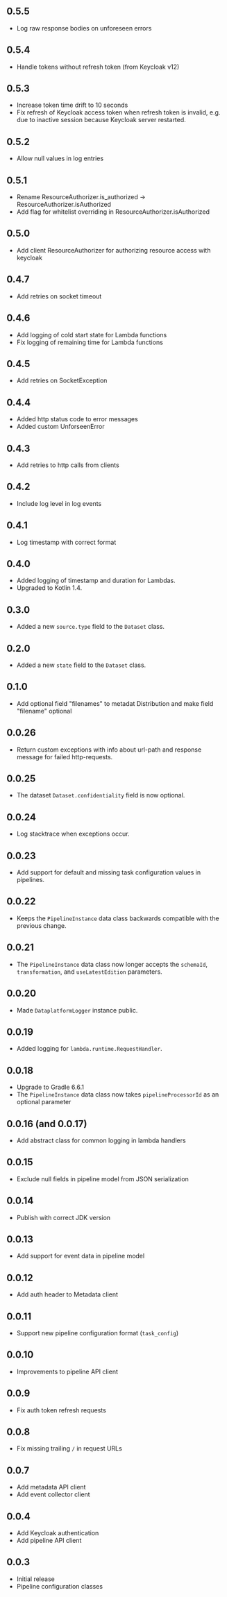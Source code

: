 ## 0.5.5

* Log raw response bodies on unforeseen errors

## 0.5.4

* Handle tokens without refresh token (from Keycloak v12)

## 0.5.3

* Increase token time drift to 10 seconds
* Fix refresh of Keycloak access token when refresh token is invalid, e.g.
  due to inactive session because Keycloak server restarted.

## 0.5.2

* Allow null values in log entries

## 0.5.1

* Rename ResourceAuthorizer.is_authorized -> ResourceAuthorizer.isAuthorized
* Add flag for whitelist overriding in ResourceAuthorizer.isAuthorized

## 0.5.0

* Add client ResourceAuthorizer for authorizing resource access with keycloak

## 0.4.7

* Add retries on socket timeout

## 0.4.6

* Add logging of cold start state for Lambda functions
* Fix logging of remaining time for Lambda functions

## 0.4.5

* Add retries on SocketException

## 0.4.4

* Added http status code to error messages
* Added custom UnforseenError

## 0.4.3

* Add retries to http calls from clients

## 0.4.2

* Include log level in log events

## 0.4.1

* Log timestamp with correct format

## 0.4.0

* Added logging of timestamp and duration for Lambdas.
* Upgraded to Kotlin 1.4.

## 0.3.0

* Added a new `source.type` field to the `Dataset` class.

## 0.2.0

* Added a new `state` field to the `Dataset` class.

## 0.1.0

* Add optional field "filenames" to metadat Distribution and make field "filename" optional

## 0.0.26

* Return custom exceptions with info about url-path and response message for failed http-requests.

## 0.0.25

* The dataset `Dataset.confidentiality` field is now optional.

## 0.0.24

* Log stacktrace when exceptions occur.

## 0.0.23

* Add support for default and missing task configuration values in pipelines.

## 0.0.22

* Keeps the `PipelineInstance` data class backwards compatible with the previous
  change.

## 0.0.21

* The `PipelineInstance` data class now longer accepts the `schemaId`,
  `transformation`, and `useLatestEdition` parameters.

## 0.0.20

* Made `DataplatformLogger` instance public.

## 0.0.19

* Added logging for `lambda.runtime.RequestHandler`.

## 0.0.18

* Upgrade to Gradle 6.6.1
* The `PipelineInstance` data class now takes `pipelineProcessorId` as an optional parameter

## 0.0.16 (and 0.0.17)

* Add abstract class for common logging in lambda handlers

## 0.0.15

* Exclude null fields in pipeline model from JSON serialization

## 0.0.14

* Publish with correct JDK version

## 0.0.13

* Add support for event data in pipeline model

## 0.0.12

* Add auth header to Metadata client

## 0.0.11

* Support new pipeline configuration format (`task_config`)

## 0.0.10

* Improvements to pipeline API client

## 0.0.9

* Fix auth token refresh requests

## 0.0.8

* Fix missing trailing `/` in request URLs

## 0.0.7

* Add metadata API client
* Add event collector client

## 0.0.4

* Add Keycloak authentication
* Add pipeline API client

## 0.0.3

* Initial release
* Pipeline configuration classes
